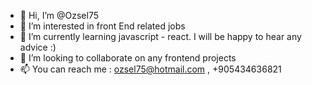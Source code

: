 - 👋 Hi, I’m @Ozsel75
- 👀 I’m interested in front End related jobs
- 🌱 I’m currently learning javascript - react. I will be happy to hear any advice :) 
- 💞️ I’m looking to collaborate on any frontend projects
- 📫 You can reach me  : ozsel75@hotmail.com  , +905434636821  

<!---
Ozsel75/Ozsel75 is a ✨ special ✨ repository because its `README.md` (this file) appears on your GitHub profile.
You can click the Preview link to take a look at your changes.
--->
